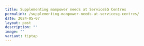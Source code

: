 ```yaml
---
title: Supplementing manpower needs at ServiceSG Centres
permalink: /supplementing-manpower-needs-at-servicesg-centres/
date: 2024-05-07
layout: post
description: ""
image: ""
variant: tiptap
---
```

